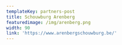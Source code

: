 ```yaml
---
templateKey: partners-post
title: Schouwburg Arenberg
featuredimage: /img/arenberg.png
width: 90
link: 'https://www.arenbergschouwburg.be/'
---
```

